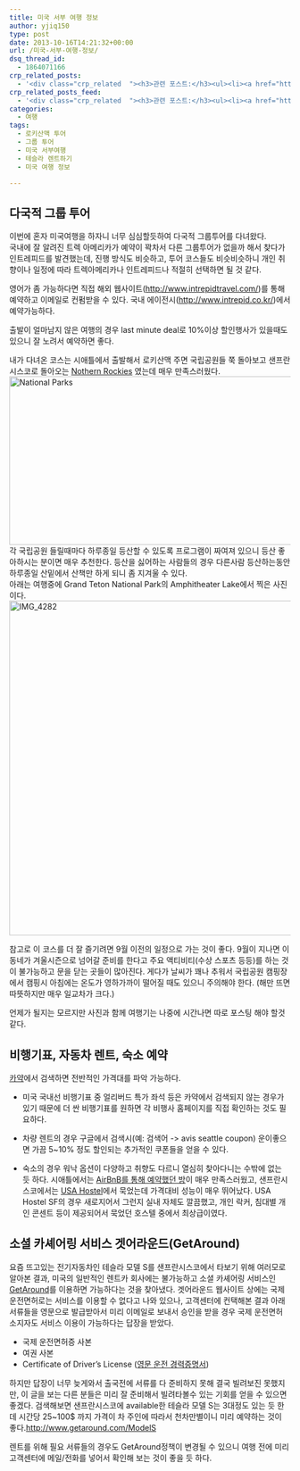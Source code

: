 ```yaml
---
title: 미국 서부 여행 정보
author: yjiq150
type: post
date: 2013-10-16T14:21:32+00:00
url: /미국-서부-여행-정보/
dsq_thread_id:
  - 1864071166
crp_related_posts:
  - '<div class="crp_related  "><h3>관련 포스트:</h3><ul><li><a href="https://www.letmecompile.com/mysql-innodb-lock-deadlock/"     class="post-763"><span class="crp_title">MySQL InnoDB lock & deadlock 이해하기</span></a></li><li><a href="https://www.letmecompile.com/shotcut-linux-server-video-generation/"     class="post-753"><span class="crp_title">Shotcut을 이용하여 리눅스 서버에서 템플릿 기반의 동영상 만들기</span></a></li><li><a href="https://www.letmecompile.com/mysql-utf8-utf8mb4-migration/"     class="post-691"><span class="crp_title">MySQL utf8에서 utf8mb4로 마이그레이션 하기</span></a></li><li><a href="https://www.letmecompile.com/certificate-file-format-extensions-comparison/"     class="post-792"><span class="crp_title">인증서 파일 형식 및 확장자의 차이점 비교 설명 (Certificate file format&hellip;</span></a></li><li><a href="https://www.letmecompile.com/mac-app-recommendation-for-developer/"     class="post-836"><span class="crp_title">개발자를 위한 필수 맥 앱(Mac App) 10선</span></a></li></ul><div class="crp_clear"></div></div>'
crp_related_posts_feed:
  - '<div class="crp_related  "><h3>관련 포스트:</h3><ul><li><a href="https://www.letmecompile.com/mysql-innodb-lock-deadlock/"     class="post-763"><span class="crp_title">MySQL InnoDB lock & deadlock 이해하기</span></a></li><li><a href="https://www.letmecompile.com/shotcut-linux-server-video-generation/"     class="post-753"><span class="crp_title">Shotcut을 이용하여 리눅스 서버에서 템플릿 기반의 동영상 만들기</span></a></li><li><a href="https://www.letmecompile.com/mysql-utf8-utf8mb4-migration/"     class="post-691"><span class="crp_title">MySQL utf8에서 utf8mb4로 마이그레이션 하기</span></a></li><li><a href="https://www.letmecompile.com/certificate-file-format-extensions-comparison/"     class="post-792"><span class="crp_title">인증서 파일 형식 및 확장자의 차이점 비교 설명 (Certificate file format&hellip;</span></a></li><li><a href="https://www.letmecompile.com/mac-app-recommendation-for-developer/"     class="post-836"><span class="crp_title">개발자를 위한 필수 맥 앱(Mac App) 10선</span></a></li></ul><div class="crp_clear"></div></div>'
categories:
  - 여행
tags:
  - 로키산맥 투어
  - 그룹 투어
  - 미국 서부여행
  - 테슬라 렌트하기
  - 미국 여행 정보

---
```

## 다국적 그룹 투어

이번에 혼자 미국여행을 하자니 너무 심심할듯하여 다국적 그룹투어를 다녀왔다.  
국내에 잘 알려진 트렉 아메리카가 예약이 꽉차서 다른 그룹투어가 없을까 해서 찾다가 인트레피드를 발견했는데, 진행 방식도 비슷하고, 투어 코스들도 비슷비슷하니 개인 취향이나 일정에 따라 트렉아메리카나 인트레피드나 적절히 선택하면 될 것 같다.

영어가 좀 가능하다면 직접 해외 웹사이트(<http://www.intrepidtravel.com/>)를 통해 예약하고 이메일로 컨펌받을 수 있다. 국내 에이전시(<http://www.intrepid.co.kr/>)에서 예약가능하다.

출발이 얼마남지 않은 여행의 경우 last minute deal로 10%이상 할인행사가 있을때도 있으니 잘 노려서 예약하면 좋다.

내가 다녀온 코스는 시애틀에서 출발해서 로키산맥 주면 국립공원들 쭉 돌아보고 샌프란시스코로 돌아오는 [Nothern Rockies][1] 였는데 매우 만족스러웠다.  
[<img loading="lazy" src="/uploads/2013/10/photo.jpg" alt="National Parks" width="640" height="302" class="alignnone size-full wp-image-202" />][2]  
각 국립공원 들릴때마다 하루종일 등산할 수 있도록 프로그램이 짜여져 있으니 등산 좋아하시는 분이면 매우 추천한다. 등산을 싫어하는 사람들의 경우 다른사람 등산하는동안 하루종일 산밑에서 산책만 하게 되니 좀 지겨울 수 있다.  
아래는 여행중에 Grand Teton National Park의 Amphitheater Lake에서 찍은 사진이다.  
[<img loading="lazy" width="800" height="600" src="/uploads/2013/10/IMG_4282.jpg" alt="IMG_4282" class="alignnone size-full wp-image-201" />][3]

참고로 이 코스를 더 잘 즐기려면 9월 이전의 일정으로 가는 것이 좋다. 9월이 지나면 이동네가 겨울시즌으로 넘어갈 준비를 한다고 주요 액티비티(수상 스포츠 등등)를 하는 것이 불가능하고 문을 닫는 곳들이 많아진다. 게다가 날씨가 꽤나 추워서 국립공원 캠핑장에서 캠핑시 아침에는 온도가 영하가까이 떨어질 때도 있으니 주의해야 한다. (해만 뜨면 따뜻하지만 매우 일교차가 크다.)

언제가 될지는 모르지만 사진과 함께 여행기는 나중에 시간나면 따로 포스팅 해야 할것 같다.

## 비행기표, 자동차 렌트, 숙소 예약

[카약][4]에서 검색하면 전반적인 가격대를 파악 가능하다.

  * 미국 국내선 비행기표 중 얼리버드 특가 좌석 등은 카약에서 검색되지 않는 경우가 있기 때문에 더 싼 비행기표를 원하면 각 비행사 홈페이지를 직접 확인하는 것도 필요하다.

  * 차량 렌트의 경우 구글에서 검색시(예: 검색어 -> avis seattle coupon) 운이좋으면 가끔 5~10% 정도 할인되는 추가적인 쿠폰들을 얻을 수 있다.

  * 숙소의 경우 워낙 옵션이 다양하고 취향도 다르니 열심히 찾아다니는 수밖에 없는 듯 하다. 시애틀에서는 [AirBnB를 통해 예약했던 방][5]이 매우 만족스러웠고, 샌프란시스코에서는 [USA Hostel][6]에서 묵었는데 가격대비 성능이 매우 뛰어났다. USA Hostel SF의 경우 새로지어서 그런지 실내 자체도 깔끔했고, 개인 락커, 침대별 개인 콘센트 등이 제공되어서 묵었던 호스텔 중에서 최상급이였다.

## 소셜 카셰어링 서비스 겟어라운드(GetAround)

요즘 뜨고있는 전기자동차인 테슬라 모델 S를 샌프란시스코에서 타보기 위해 여러모로 알아본 결과, 미국의 일반적인 렌트카 회사에는 불가능하고 소셜 카셰어링 서비스인 [GetAround][7]를 이용하면 가능하다는 것을 찾아냈다. 겟어라운드 웹사이트 상에는 국제 운전면허로는 서비스를 이용할 수 없다고 나와 있으나, 고객센터에 컨택해본 결과 아래 서류들을 영문으로 발급받아서 미리 이메일로 보내서 승인을 받을 경우 국제 운전면허 소지자도 서비스 이용이 가능하다는 답장을 받았다.

  * 국제 운전면허증 사본
  * 여권 사본
  * Certificate of Driver&#8217;s License ([영문 운전 경력증명서][8])

하지만 답장이 너무 늦게와서 출국전에 서류를 다 준비하지 못해 결국 빌려보진 못했지만, 이 글을 보는 다른 분들은 미리 잘 준비해서 빌려타볼수 있는 기회를 얻을 수 있으면 좋겠다. 검색해보면 샌프란시스코에 available한 테슬라 모델 S는 3대정도 있는 듯 한데 시간당 25~100$ 까지 가격이 차 주인에 따라서 천차만별이니 미리 예약하는 것이 좋다.<http://www.getaround.com/ModelS>

렌트를 위해 필요 서류들의 경우도 GetAround정책이 변경될 수 있으니 여행 전에 미리 고객센터에 메일/전화를 넣어서 확인해 보는 것이 좋을 듯 하다.

<!--#피드백 5%할인쿠폰
5% OFF

To book simply quote promotion number 639
-->

 [1]: http://intrepidtravel.com/us/united-states/northern-rockies-49144/
 [2]: /uploads/2013/10/photo.jpg
 [3]: /uploads/2013/10/IMG_4282.jpg
 [4]: http://www.kayak.com
 [5]: http://www.airbnb.com/rooms/18264
 [6]: http://www.usahostels.com/
 [7]: http://getaround.com
 [8]: http://m.law.go.kr/MOB/SmgRetrieve.laf?csmSeq=260&ccfNo=1&cciNo=1&cnpClsNo=5&qaNo=232003